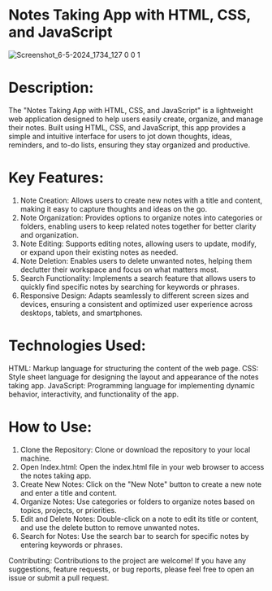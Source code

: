 # Notes Taking App with HTML, CSS, and JavaScript

![Screenshot_6-5-2024_1734_127 0 0 1](https://github.com/DAKSHPATEL04/Notes-Taking-App-with-HTML-CSS-and-JavaScript/assets/160720470/b793b484-0f02-4c60-8716-2f66027eccc8)

# Description:

The "Notes Taking App with HTML, CSS, and JavaScript" is a lightweight web application designed to help users easily create, organize, and manage their notes. Built using HTML, CSS, and JavaScript, this app provides a simple and intuitive interface for users to jot down thoughts, ideas, reminders, and to-do lists, ensuring they stay organized and productive.

# Key Features:

1. Note Creation:
Allows users to create new notes with a title and content, making it easy to capture thoughts and ideas on the go.
2. Note Organization:
Provides options to organize notes into categories or folders, enabling users to keep related notes together for better clarity and organization.
3. Note Editing:
Supports editing notes, allowing users to update, modify, or expand upon their existing notes as needed.
4. Note Deletion:
Enables users to delete unwanted notes, helping them declutter their workspace and focus on what matters most.
5. Search Functionality:
Implements a search feature that allows users to quickly find specific notes by searching for keywords or phrases.
6. Responsive Design:
Adapts seamlessly to different screen sizes and devices, ensuring a consistent and optimized user experience across desktops, tablets, and smartphones.

# Technologies Used:

HTML: Markup language for structuring the content of the web page.
CSS: Style sheet language for designing the layout and appearance of the notes taking app.
JavaScript: Programming language for implementing dynamic behavior, interactivity, and functionality of the app.

# How to Use:

1. Clone the Repository: Clone or download the repository to your local machine.
2. Open Index.html: Open the index.html file in your web browser to access the notes taking app.
3. Create New Notes: Click on the "New Note" button to create a new note and enter a title and content.
4. Organize Notes: Use categories or folders to organize notes based on topics, projects, or priorities.
5. Edit and Delete Notes: Double-click on a note to edit its title or content, and use the delete button to remove unwanted notes.
6. Search for Notes: Use the search bar to search for specific notes by entering keywords or phrases.

Contributing:
Contributions to the project are welcome! If you have any suggestions, feature requests, or bug reports, please feel free to open an issue or submit a pull request.

